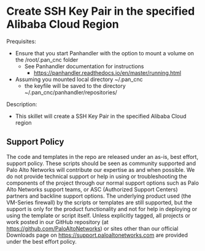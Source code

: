 # Create SSH Key Pair in the specified Alibaba Cloud Region

Prequisites:
- Ensure that you start Panhandler with the option to mount a volume on the /root/.pan_cnc folder
  - See Panhandler documentation for instructions
    - https://panhandler.readthedocs.io/en/master/running.html
- Assuming you mounted local directory ~/.pan_cnc
  - the keyfile will be saved to the directory ~/.pan_cnc/panhandler/repositories/<Repository Name>


Description:
- This skillet will create a SSH Key Pair in the specified Alibaba Cloud region


## Support Policy
The code and templates in the repo are released under an as-is, best effort,
support policy. These scripts should be seen as community supported and
Palo Alto Networks will contribute our expertise as and when possible.
We do not provide technical support or help in using or troubleshooting the
components of the project through our normal support options such as
Palo Alto Networks support teams, or ASC (Authorized Support Centers)
partners and backline support options. The underlying product used
(the VM-Series firewall) by the scripts or templates are still supported,
but the support is only for the product functionality and not for help in
deploying or using the template or script itself. Unless explicitly tagged,
all projects or work posted in our GitHub repository
(at https://github.com/PaloAltoNetworks) or sites other than our official
Downloads page on https://support.paloaltonetworks.com are provided under
the best effort policy.
